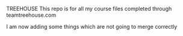 TREEHOUSE This repo is for all my course files completed through teamtreehouse.com


I am now adding some things which are not going to merge correctly
